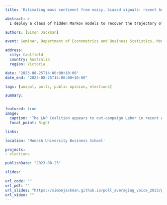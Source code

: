 ```yaml
---
title: 'Estimating mass sentiment from noisy, biased signals: recent Australian elections and the Voice referendum'

abstract: >
  I deploy a class of hidden Markov models to recover the trajectory of latent public opinion from a series of noisy and possibly biased signals: public opinion polls.  Example applications include recent Australian federal elections and the current Voice referendum campaign.  In addition to recovering both level and trend in mass sentiment, incorporating known election results ex post identifies pollster biases.   Pollster biases are a durable characteristic of Australian election polling; calibrating model outputs to adjust for these biases produced accurate forecasts of the 2022 Australian Federal election result.  Recent Australian federal elections also reveal a persistent pattern of voter sentiment trending towards the Coalition over the campaign.   We also discuss extensions of the model, including switching between volatility regimes and step discontinuities in response to shocks such as leadership switches, scandals and gaffes. 

authors: [Simon Jackman]

event: Seminar, Department of Econometrics and Business Statistics, Monash Business School, Monash University

address:
  city: Caulfield
  country: Australia
  region: Victoria

date: "2023-08-25T14:00:00+10:00"
date_end: "2023-08-25T15:00:00+10:00"

tags: [auspol, polls, public opinion, elections]

summary: 


featured: true
image: 
  caption: 'The LNP Coalition appears to out-campaign Labor in recent Australia federal elections.'
  focal_point: Right

links:

location: 'Monash University Business School'

projects:
- elections

publishDate: "2023-08-25"

slides: 

url_code: ""
url_pdf: ""
url_slides: "https://simonjackman.github.io/poll_averaging_voice_2023/presentation/Monash_2023_08_25.html"
url_video: ""
---
```



